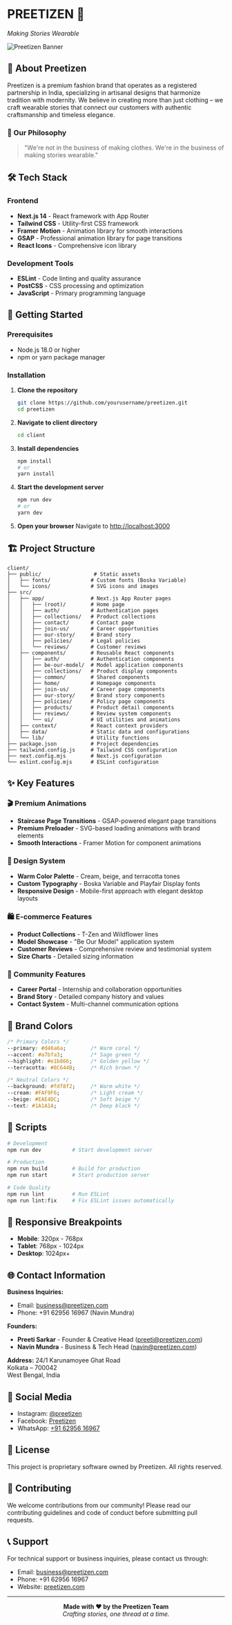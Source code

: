 # PREETIZEN 🌟
*Making Stories Wearable*

![Preetizen Banner](https://img.shields.io/badge/Preetizen-Premium%20Fashion-8C644B?style=for-the-badge&logo=data:image/svg+xml;base64,PHN2ZyB3aWR0aD0iMjQiIGhlaWdodD0iMjQiIHZpZXdCb3g9IjAgMCAyNCAyNCIgZmlsbD0ibm9uZSIgeG1sbnM9Imh0dHA6Ly93d3cudzMub3JnLzIwMDAvc3ZnIj4KPHBhdGggZD0iTTEyIDJMMTMuMDkgOC4yNkwyMCA5TDEzLjA5IDE1Ljc0TDEyIDIyTDEwLjkxIDE1Ljc0TDQgOUwxMC45MSA4LjI2TDEyIDJaIiBmaWxsPSIjRkFGOUY2Ii8+Cjwvc3ZnPgo=)

## 📖 About Preetizen

Preetizen is a premium fashion brand that operates as a registered partnership in India, specializing in artisanal designs that harmonize tradition with modernity. We believe in creating more than just clothing – we craft wearable stories that connect our customers with authentic craftsmanship and timeless elegance.

### 🎨 Our Philosophy
> "We're not in the business of making clothes. We're in the business of making stories wearable."

## 🛠️ Tech Stack

### Frontend
- **Next.js 14** - React framework with App Router
- **Tailwind CSS** - Utility-first CSS framework
- **Framer Motion** - Animation library for smooth interactions
- **GSAP** - Professional animation library for page transitions
- **React Icons** - Comprehensive icon library

### Development Tools
- **ESLint** - Code linting and quality assurance
- **PostCSS** - CSS processing and optimization
- **JavaScript** - Primary programming language

## 🚀 Getting Started

### Prerequisites
- Node.js 18.0 or higher
- npm or yarn package manager

### Installation

1. **Clone the repository**
   ```bash
   git clone https://github.com/yourusername/preetizen.git
   cd preetizen
   ```

2. **Navigate to client directory**
   ```bash
   cd client
   ```

3. **Install dependencies**
   ```bash
   npm install
   # or
   yarn install
   ```

4. **Start the development server**
   ```bash
   npm run dev
   # or
   yarn dev
   ```

5. **Open your browser**
   Navigate to [http://localhost:3000](http://localhost:3000)

## 🏗️ Project Structure

```
client/
├── public/                 # Static assets
│   ├── fonts/             # Custom fonts (Boska Variable)
│   └── icons/             # SVG icons and images
├── src/
│   ├── app/               # Next.js App Router pages
│   │   ├── (root)/        # Home page
│   │   ├── auth/          # Authentication pages
│   │   ├── collections/   # Product collections
│   │   ├── contact/       # Contact page
│   │   ├── join-us/       # Career opportunities
│   │   ├── our-story/     # Brand story
│   │   ├── policies/      # Legal policies
│   │   └── reviews/       # Customer reviews
│   ├── components/        # Reusable React components
│   │   ├── auth/          # Authentication components
│   │   ├── be-our-model/  # Model application components
│   │   ├── collections/   # Product display components
│   │   ├── common/        # Shared components
│   │   ├── home/          # Homepage components
│   │   ├── join-us/       # Career page components
│   │   ├── our-story/     # Brand story components
│   │   ├── policies/      # Policy page components
│   │   ├── products/      # Product detail components
│   │   ├── reviews/       # Review system components
│   │   └── ui/            # UI utilities and animations
│   ├── context/           # React context providers
│   ├── data/              # Static data and configurations
│   └── lib/               # Utility functions
├── package.json           # Project dependencies
├── tailwind.config.js     # Tailwind CSS configuration
├── next.config.mjs        # Next.js configuration
└── eslint.config.mjs      # ESLint configuration
```

## ✨ Key Features

### 🎬 Premium Animations
- **Staircase Page Transitions** - GSAP-powered elegant page transitions
- **Premium Preloader** - SVG-based loading animations with brand elements
- **Smooth Interactions** - Framer Motion for component animations

### 🎨 Design System
- **Warm Color Palette** - Cream, beige, and terracotta tones
- **Custom Typography** - Boska Variable and Playfair Display fonts
- **Responsive Design** - Mobile-first approach with elegant desktop layouts

### 🛍️ E-commerce Features
- **Product Collections** - T-Zen and Wildflower lines
- **Model Showcase** - "Be Our Model" application system
- **Customer Reviews** - Comprehensive review and testimonial system
- **Size Charts** - Detailed sizing information

### 👥 Community Features
- **Career Portal** - Internship and collaboration opportunities
- **Brand Story** - Detailed company history and values
- **Contact System** - Multi-channel communication options

## 🎨 Brand Colors

```css
/* Primary Colors */
--primary: #d46a6a;        /* Warm coral */
--accent: #a7bfa3;         /* Sage green */
--highlight: #e1b866;      /* Golden yellow */
--terracotta: #8C644B;     /* Rich brown */

/* Neutral Colors */
--background: #fdf8f2;     /* Warm white */
--cream: #FAF9F6;          /* Light cream */
--beige: #EAE4DC;          /* Soft beige */
--text: #1A1A1A;           /* Deep black */
```

## 🚀 Scripts

```bash
# Development
npm run dev          # Start development server

# Production
npm run build        # Build for production
npm run start        # Start production server

# Code Quality
npm run lint         # Run ESLint
npm run lint:fix     # Fix ESLint issues automatically
```

## 📱 Responsive Breakpoints

- **Mobile**: 320px - 768px
- **Tablet**: 768px - 1024px
- **Desktop**: 1024px+

## 🌐 Contact Information

**Business Inquiries:**
- Email: business@preetizen.com
- Phone: +91 62956 16967 (Navin Mundra)

**Founders:**
- **Preeti Sarkar** - Founder & Creative Head (preeti@preetizen.com)
- **Navin Mundra** - Business & Tech Head (navin@preetizen.com)

**Address:**
24/1 Karunamoyee Ghat Road  
Kolkata – 700042  
West Bengal, India

## 🔗 Social Media

- Instagram: [@preetizen](https://instagram.com/preetizen)
- Facebook: [Preetizen](https://facebook.com/preetizen)
- WhatsApp: [+91 62956 16967](https://wa.me/916295616967)

## 📄 License

This project is proprietary software owned by Preetizen. All rights reserved.

## 🤝 Contributing

We welcome contributions from our community! Please read our contributing guidelines and code of conduct before submitting pull requests.

## 📞 Support

For technical support or business inquiries, please contact us through:
- Email: business@preetizen.com
- Phone: +91 62956 16967
- Website: [preetizen.com](https://preetizen.com)

---

<div align="center">
  <strong>Made with ❤️ by the Preetizen Team</strong><br>
  <em>Crafting stories, one thread at a time.</em>
</div>